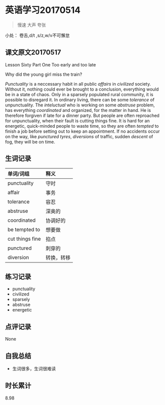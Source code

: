 # 英语学习20170514

> 慢速 大声 夸张

小处： 卷舌,d/t ,s/z,w/v不可懈怠

## 课文原文20170517

Lesson Sixty  Part One  Too early and too late

Why did the young girl miss the train?

_Punctuality_ is a neccessary habit in all public _affairs_ in _civilized_ society.
Without it, nothing could ever be brought to a conclusion, everything would be in a state of chaos.
Only in a sparsely populated rural community, it is possible to disregard it.
In ordinary living, there can be some _tolerance_ of unpunctuality.
The _inteluctual_ who is working on some _abstruse_ problem, has everything _coordinated_ and organized, for the matter in hand.
He is therefore forgiven if late for a dinner party.
But people are often reproached for unpunctuality, when their fault is cutting things fine.
It is hard for an energetic, quick-minded people to waste time, so they are often _tempted_ to finish a job before setting out to keep an appointment.
If no accidents occur on the way, like _punctured tyres_, _diversions_ of traffic, sudden _descent_ of fog, they will be on time.

## 生词记录
| 单词/词组 | 释义  |
| :-----| :------|
| punctuality | 守时 |
| affair | 事务 |
| tolerance | 容忍 |
| abstruse | 深奥的 |
| coordinated | 协调好的 |
| be tempted to | 想要做 |
| cut things fine | 掐点 |
| punctured | 刺穿的 |
| diversion | 转换，转移 |

## 练习记录
* punctuality
* civilized
* sparsely
* abstruse
* energetic

## 点评记录
None
  
## 自我总结
* 生词很多，生词很难读

## 时长累计
8.98
